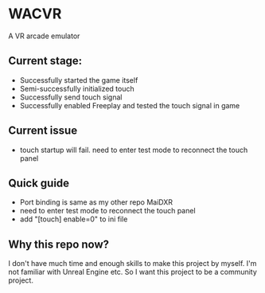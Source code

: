 # WACVR
A VR arcade emulator

## Current stage:
- Successfully started the game itself
- Semi-successfully initialized touch
- Successfully send touch signal
- Successfully enabled Freeplay and tested the touch signal in game

## Current issue
- touch startup will fail. need to enter test mode to reconnect the touch panel

## Quick guide
- Port binding is same as my other repo MaiDXR
- need to enter test mode to reconnect the touch panel
- add "[touch] enable=0" to ini file

## Why this repo now?
I don't have much time and enough skills to make this project by myself. I'm not familiar with Unreal Engine etc. So I want this project to be a community project.
